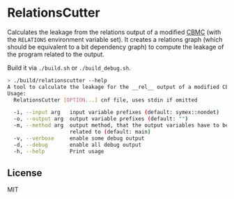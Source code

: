 RelationsCutter
===============
Calculates the leakage from the relations output of a modified [CBMC](https://github.com/parttimenerd/cbmc)
(with the `RELATIONS` environment variable set).
It creates a relations graph (which should be equivalent to a bit dependency graph) to compute the leakage of
the program related to the output.

Build it via `./build.sh` or `./build_debug.sh`.

```sh
> ./build/relationscutter --help
A tool to calculate the leakage for the __rel__ output of a modified CBMC
Usage:
  RelationsCutter [OPTION...] cnf file, uses stdin if omitted

  -i, --input arg   input variable prefixes (default: symex::nondet)
  -o, --output arg  output variable prefixes (default: "")
  -m, --method arg  output method, that the output variables have to be 
                    related to (default: main)
  -v, --verbose     enable some debug output
  -d, --debug       enable all debug output
  -h, --help        Print usage

```

License
-------
MIT